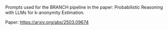 Prompts used for the BRANCH pipeline in the paper: Probabilistic Reasoning with LLMs for k-anonymity Estimation.

Paper: https://arxiv.org/abs/2503.09674 
